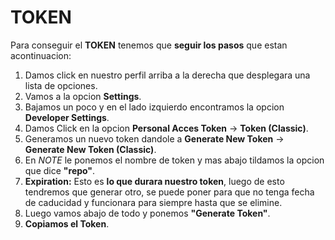 # TOKEN 

Para conseguir el **TOKEN** tenemos que **seguir los pasos** que estan acontinuacion:

1. Damos click en nuestro perfil arriba a la derecha que desplegara una lista de opciones.
2. Vamos a la opcion **Settings**.
3. Bajamos un poco y en el lado izquierdo encontramos la opcion **Developer Settings**.
4. Damos Click en la opcion **Personal Acces Token** -> **Token (Classic)**.
5. Generamos un nuevo token dandole a **Generate New Token** -> **Generate New Token (Classic)**.
6. En *NOTE* le ponemos el nombre de token y mas abajo tildamos la opcion que dice **"repo"**.
7. **Expiration:** Esto es **lo que durara nuestro token**, luego de esto tendremos que generar otro, se puede poner para que no tenga fecha de caducidad y funcionara para siempre hasta que se elimine.
8. Luego vamos abajo de todo y ponemos **"Generate Token"**.
9. **Copiamos el Token**.

